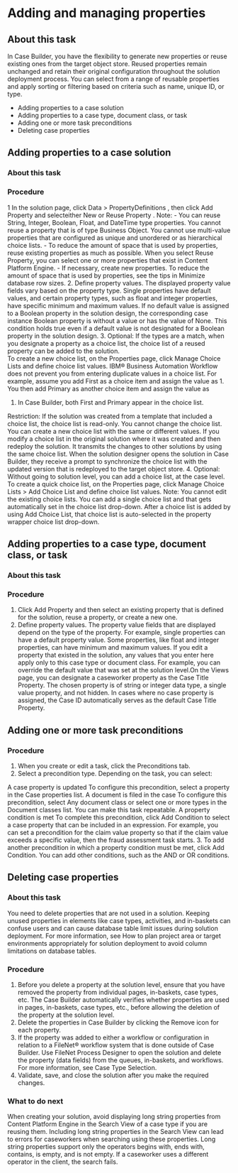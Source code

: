 # Adding and managing properties

## About this task

In Case Builder, you have the
flexibility to generate new properties or reuse existing ones from the target object store. Reused
properties remain unchanged and retain their original configuration throughout the solution
deployment process. You can select from a range of reusable properties and apply sorting or
filtering based on criteria such as name, unique ID, or type.

- Adding properties to a case solution
- Adding properties to a case type, document class, or task
- Adding one or more task preconditions
- Deleting case properties

## Adding properties to a case solution

### About this task

### Procedure

1 In the solution page, click Data > PropertyDefinitions , then click Add Property and selecteither New or Reuse Property . Note:
    - You
can reuse String, Integer, Boolean, Float, and DateTime type properties. You cannot reuse a property
that is of type Business Object. You cannot use multi-value properties that are configured as unique
and unordered or as hierarchical choice lists.
    - To reduce the amount of space that is
used by properties, reuse existing properties as much as possible. When you select
Reuse Property, you can select one or more properties that exist in Content Platform Engine.
    - If necessary, create new properties. To reduce the amount of space that is used by properties,
see the tips in Minimize database row sizes.
2. Define property values. The displayed property value fields vary based on the
property type. Single properties have default values, and certain property types, such as float and
integer properties, have specific minimum and maximum values. If no default value is assigned to a
Boolean property in the solution design, the corresponding case instance Boolean property is without
a value or has the value of None. This condition holds true even if a
default value is not designated for a Boolean property in the solution design.
3. Optional: If the types are a match, when you designate a property as a choice
list, the choice list of a reused property can be added to the solution.  
To create a new choice list, on the Properties page, click Manage
Choice Lists and define choice list values. IBM® Business Automation
Workflow does not prevent you from
entering duplicate values in a choice list. For example, assume you add First
as a choice item and assign the value as 1. You then add
Primary as another choice item and assign the value as
1. In Case Builder, both
First and Primary appear in the choice list.

Restriction: If the solution was created from a template that included a choice list,
the choice list is read-only. You cannot change the choice list. You can create a new choice list
with the same or different values.
If you modify a choice list in the original solution where it was created and then
redeploy the solution. It transmits the changes to other solutions by using the same choice list.
When the solution designer opens the solution in Case Builder, they receive a prompt to
synchronize the choice list with the updated version that is redeployed to the target object
store.
4. Optional: Without going to solution level, you can add a choice list, at the
case level.  To create a quick choice list, on the Properties page,
click Manage Choice Lists > Add Choice
List and define choice list values.
Note: You cannot edit the existing choice lists. You can add a single choice list and that gets
automatically set in the choice list drop-down.
After a choice list is added by using Add Choice List, that
choice list is auto-selected in the property wrapper choice list drop-down.

## Adding properties to a case type, document class, or task

### About this task

### Procedure

1. Click Add Property and then select an existing property that is
defined for the solution, reuse a property, or create a new one.
2. Define property values. The property value fields that are displayed depend on
the type of the property. For example, single properties can have a default property value. Some
properties, like float and integer properties, can have minimum and maximum values. If you edit a
property that existed in the solution, any values that you enter here apply only to this case type
or document class. For example, you can override the default value that was set at the solution
level.On the Views page, you can designate a caseworker property
as the Case Title Property. The chosen property is of string or integer data
type, a single value property, and not hidden. In cases where no case property is assigned, the
Case ID automatically serves as the default Case Title
Property.

## Adding one or more task preconditions

### Procedure

1. When you create or edit a task, click the Preconditions
tab.
2. Select a precondition type. Depending on the task, you can select: 

A case property is updated
To configure this precondition, select a property in the Case properties
list.
A document is filed in the case
To configure this precondition, select Any document class or select one
or more types in the Document classes list. You can make this task
repeatable.
A property condition is met
To complete this precondition, click Add Condition to select a case
property that can be included in an expression. For example, you can set a precondition for the
claim value property so that if the claim value exceeds a specific value, then the fraud assessment
task starts.
3. To add another precondition in which a property condition must be met, click
Add Condition. You can add other conditions, such as the AND or OR
conditions.

## Deleting case properties

### About this task

You need to delete properties that are not used in a solution. Keeping unused properties in
elements like case types, activities, and in-baskets can confuse users and can cause database table
limit issues during solution deployment. For more information, see How to plan
project area or target environments appropriately for solution deployment to avoid column
limitations on database tables.

### Procedure

1. Before you delete a property at the solution level, ensure that you have removed the
property from individual pages, in-baskets, case types, etc. The Case Builder automatically verifies whether
properties are used in pages, in-baskets, case types, etc., before allowing the deletion of the
property at the solution level.
2. Delete the properties in Case Builder by clicking the
Remove icon for each property.
3. If the property was added to either a workflow or configuration in relation to a 
FileNet®
 workflow system that is done
outside of Case Builder. Use FileNet Process
Designer to open the solution
and delete the property (data fields) from the queues, in-baskets, and workflows. For more
information, see Case Type Selection.
4. Validate, save, and close the solution after you make the required changes.

### What to do next

When creating your solution, avoid displaying long string properties from Content Platform Engine in the Search
View of a case type if you are reusing them. Including long string properties in the
Search View can lead to errors for caseworkers when searching using these
properties. Long string properties support only the operators begins with,
ends with, contains, is empty, and
is not empty. If a caseworker uses a different operator in the client, the
search fails.